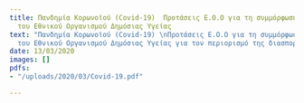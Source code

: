 ```yaml
---
title: Πανδημία Κορωνοϊού (Covid-19)  Προτάσεις Ε.Ο.Ο για τη συμμόρφωση με τις οδηγίες
  του Εθνικού Οργανισμού Δημόσιας Υγείας
text: "Πανδημία Κορωνοϊού (Covid-19) \nΠροτάσεις Ε.Ο.Ο για τη συμμόρφωση με τις οδηγίες
  του Εθνικού Οργανισμού Δημόσιας Υγείας για τον περιορισμό της διασποράς του ιού "
date: 13/03/2020
images: []
pdfs:
- "/uploads/2020/03/Covid-19.pdf"

---
```

